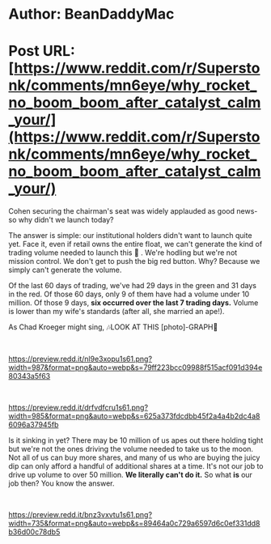 # Author: BeanDaddyMac
# Post URL: [https://www.reddit.com/r/Superstonk/comments/mn6eye/why_rocket_no_boom_boom_after_catalyst_calm_your/](https://www.reddit.com/r/Superstonk/comments/mn6eye/why_rocket_no_boom_boom_after_catalyst_calm_your/)


 

Cohen securing the chairman's seat was widely applauded as good news- so why didn't we launch today?

The answer is simple: our institutional holders didn't want to launch quite yet. Face it, even if retail owns the entire float, we can't generate the kind of trading volume needed to launch this 🚀 . We're hodling but we're not mission control. We don't get to push the big red button. Why? Because we simply can't generate the volume.

Of the last 60 days of trading, we've had 29 days in the green and 31 days in the red. Of those 60 days, only 9 of them have had a volume under 10 million. Of those 9 days, **six occurred over the last 7 trading days.** Volume is lower than my wife's standards (after all, she married an ape!).

As Chad Kroeger might sing, 🎶LOOK AT THIS \[photo\]-GRAPH🎵

&#x200B;

https://preview.redd.it/nl9e3xopu1s61.png?width=987&format=png&auto=webp&s=79ff223bcc09988f515acf091d394e80343a5f63

&#x200B;

https://preview.redd.it/drfvdfcru1s61.png?width=985&format=png&auto=webp&s=625a373fdcdbb45f2a4a4b2dc4a86096a37945fb

Is it sinking in yet? There may be 10 million of us apes out there holding tight but we're not the ones driving the volume needed to take us to the moon. Not all of us can buy more shares, and many of us who are buying the juicy dip can only afford a handful of additional shares at a time. It's not our job to drive up volume to over 50 million. **We literally can't do it.** So what **is** our job then? You know the answer.

&#x200B;

https://preview.redd.it/bnz3vxvtu1s61.png?width=735&format=png&auto=webp&s=89464a0c729a6597d6c0ef331dd8b36d00c78db5